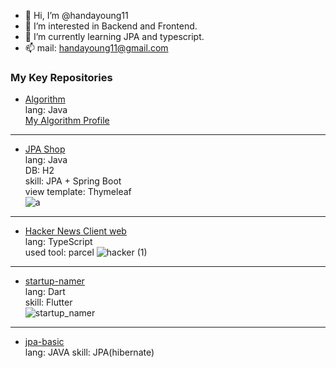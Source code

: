 
- 👋 Hi, I’m @handayoung11
- 👀 I’m interested in Backend and Frontend.
- 🌱 I’m currently learning JPA and typescript.
- 📫 mail: handayoung11@gmail.com
### My Key Repositories
- [Algorithm](//github.com/handayoung11/algorithm)  
lang: Java  
[My Algorithm Profile](https://solved.ac/profile/handayoung11)
---
- [JPA Shop](https://github.com/handayoung11/jpashop)  
lang: Java  
DB: H2  
skill: JPA + Spring Boot  
view template: Thymeleaf  
![a](https://user-images.githubusercontent.com/37053970/147380519-8e13b046-e4cf-454d-9b67-28ea8705eff0.png)
---
- [Hacker News Client web](//github.com/handayoung11/hacker-news-client)  
lang: TypeScript  
used tool: parcel
![hacker (1)](https://user-images.githubusercontent.com/37053970/144532068-625ab8cf-1752-4eb1-b2fe-76b832db5354.png)
---
- [startup-namer](https://github.com/handayoung11/startup-namer)  
lang: Dart  
skill: Flutter  
![startup_namer](https://user-images.githubusercontent.com/37053970/144531958-e1b64de7-4c3a-497d-84c7-5bcc087cfecf.jpeg)


---
  - [jpa-basic](//github.com/handayoung11/jpa-basic)  
lang: JAVA
skill: JPA(hibernate)
